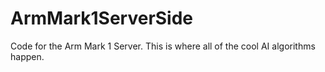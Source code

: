 # ArmMark1ServerSide
Code for the Arm Mark 1 Server. This is where all of the cool AI algorithms happen.
